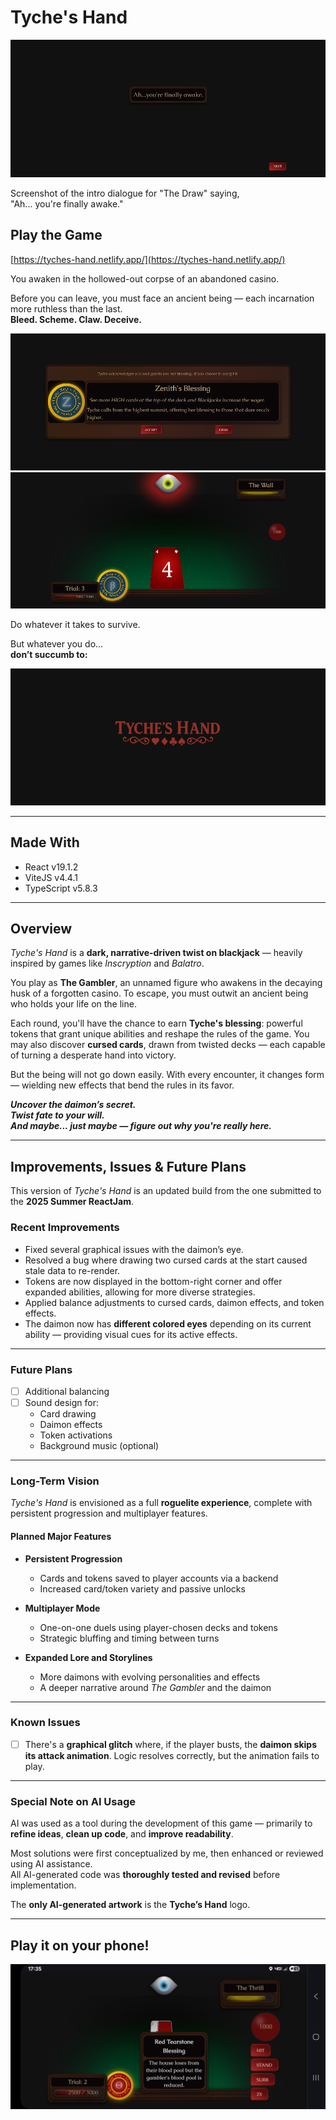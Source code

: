 # Tyche's Hand


![Screenshot of the intro dialogue for "The Draw" saying, "Ah... you're finally awake."](/src/assets/tyches_hand_awake.png)  

Screenshot of the intro dialogue for "The Draw" saying,  
"Ah... you're finally awake."

## Play the Game  
[https://tyches-hand.netlify.app/](https://tyches-hand.netlify.app/)

You awaken in the hollowed-out corpse of an abandoned casino.

Before you can leave, you must face an ancient being — each incarnation more ruthless than the last.  
**Bleed. Scheme. Claw. Deceive.**

![Screenshot of an in-game token with its special abilities.](/src/assets/tyches_hand_token.png)  
![Screenshot of a cursed card damaging the being.](/src/assets//tyches_hand_card.png)

Do whatever it takes to survive.

But whatever you do...  
**don’t succumb to:**

![Screenshot of the game title card "Tyche's Hand".](/src/assets/tyches_hand_logo.png)

---

## Made With

- React v19.1.2  
- ViteJS v4.4.1  
- TypeScript v5.8.3

---

## Overview

*Tyche's Hand* is a **dark, narrative-driven twist on blackjack** — heavily inspired by games like _Inscryption_ and _Balatro_.

You play as **The Gambler**, an unnamed figure who awakens in the decaying husk of a forgotten casino. To escape, you must outwit an ancient being who holds your life on the line.

Each round, you'll have the chance to earn **Tyche's blessing**: powerful tokens that grant unique abilities and reshape the rules of the game. You may also discover **cursed cards**, drawn from twisted decks — each capable of turning a desperate hand into victory.

But the being will not go down easily. With every encounter, it changes form — wielding new effects that bend the rules in its favor.

_**Uncover the daimon’s secret.**_  
_**Twist fate to your will.**_  
_**And maybe... just maybe — figure out why you're really here.**_

---

## Improvements, Issues & Future Plans

This version of *Tyche's Hand* is an updated build from the one submitted to the **2025 Summer ReactJam**.

### Recent Improvements

- Fixed several graphical issues with the daimon’s eye.
- Resolved a bug where drawing two cursed cards at the start caused stale data to re-render.
- Tokens are now displayed in the bottom-right corner and offer expanded abilities, allowing for more diverse strategies.
- Applied balance adjustments to cursed cards, daimon effects, and token effects.
- The daimon now has **different colored eyes** depending on its current ability — providing visual cues for its active effects.

---

### Future Plans

- [ ] Additional balancing
- [ ] Sound design for:
  - Card drawing  
  - Daimon effects  
  - Token activations  
  - Background music (optional)

---

### Long-Term Vision

*Tyche's Hand* is envisioned as a full **roguelite experience**, complete with persistent progression and multiplayer features.

#### Planned Major Features

- **Persistent Progression**
  - Cards and tokens saved to player accounts via a backend
  - Increased card/token variety and passive unlocks

- **Multiplayer Mode**
  - One-on-one duels using player-chosen decks and tokens
  - Strategic bluffing and timing between turns

- **Expanded Lore and Storylines**
  - More daimons with evolving personalities and effects
  - A deeper narrative around *The Gambler* and the daimon

---

### Known Issues

- [ ] There's a **graphical glitch** where, if the player busts, the **daimon skips its attack animation**. Logic resolves correctly, but the animation fails to play.

---

### Special Note on AI Usage

AI was used as a tool during the development of this game — primarily to **refine ideas**, **clean up code**, and **improve readability**.

Most solutions were first conceptualized by me, then enhanced or reviewed using AI assistance.  
All AI-generated code was **thoroughly tested and revised** before implementation.

The **only AI-generated artwork** is the **Tyche’s Hand** logo.

---

## Play it on your phone!

![Mobile screenshot of gameplay](/src/assets/tyches_hand_mobile.jpg)